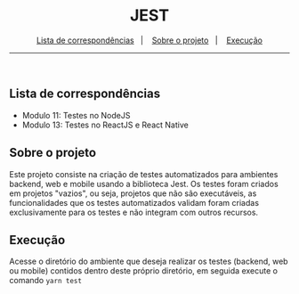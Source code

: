 <h1 align="center">
  JEST
</h1>

<p align="center">
  <a href="#lista-de-correspondências">Lista de correspondências</a>&nbsp;&nbsp;&nbsp;|&nbsp;&nbsp;&nbsp;
  <a href="#sobre-o-projeto">Sobre o projeto</a>&nbsp;&nbsp;&nbsp;|&nbsp;&nbsp;&nbsp;
  <a href="#execução">Execução</a>
</p>

---
<br />

## Lista de correspondências
* Modulo 11: Testes no NodeJS
* Modulo 13: Testes no ReactJS e React Native

## Sobre o projeto
Este projeto consiste na criação de testes automatizados para ambientes backend, web e mobile usando a biblioteca Jest. Os testes foram criados em projetos "vazios", ou seja, projetos que não são executáveis, as funcionalidades que os testes automatizados validam foram criadas exclusivamente para os testes e não integram com outros recursos.

## Execução
Acesse o diretório do ambiente que deseja realizar os testes (backend, web ou mobile) contidos dentro deste próprio diretório, em seguida execute o comando `yarn test`
